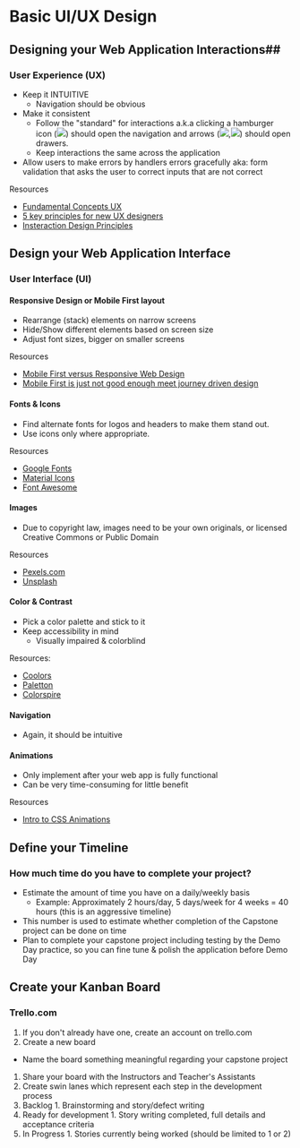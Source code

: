 # Basic UI/UX Design #

## Designing your Web Application Interactions##

### User Experience (UX) ###

- Keep it INTUITIVE
  - Navigation should be obvious
- Make it  consistent
  - Follow the "standard" for interactions a.k.a clicking a hamburger icon (![](img/bars-solid.svg)) should open the navigation and arrows (![](img/chevron-left-solid.svg),![](img/chevron-right-solid.svg)) should open drawers.
  - Keep interactions the same across the application
- Allow users to make errors by handlers errors gracefully aka: form validation that asks the user to correct inputs that are not correct

Resources
  - [Fundamental Concepts UX](https://usabilla.com/blog/fundamental-concepts-ux/)
  - [5 key principles for new UX designers](https://careerfoundry.com/en/blog/ux-design/5-key-principles-for-new-ux-designers/)
  - [Insteraction Design Principles](https://www.mockplus.com/blog/post/interaction-design-principles)
  

## Design your Web Application Interface ##

### User Interface (UI) ###

#### Responsive Design or Mobile First layout ####
- Rearrange (stack) elements on narrow screens
- Hide/Show different elements based on screen size
- Adjust font sizes, bigger on smaller screens

Resources
- [Mobile First versus Responsive Web Design](https://darwindigital.com/mobile-first-versus-responsive-web-design/)
- [Mobile First is just not good enough meet journey driven design](https://www.smashingmagazine.com/2017/02/mobile-first-is-just-not-good-enough-meet-journey-driven-design/)

#### Fonts & Icons ####
- Find alternate fonts for logos and headers to make them stand out.
- Use icons only where appropriate.

Resources
- [Google Fonts](https://fonts.google.com/)
- [Material Icons](https://material.io/tools/icons)
- [Font Awesome](https://fontawesome.com/)

#### Images ####
- Due to copyright law, images need to be your own originals, or licensed Creative Commons or Public Domain

Resources
- [Pexels.com](https://www.pexels.com/)
- [Unsplash](https://unsplash.com/creative-commons-images)

#### Color & Contrast ####
- Pick a color palette and stick to it
- Keep accessibility in mind
  - Visually impaired & colorblind
  
Resources:
- [Coolors](https://coolors.co)
- [Paletton](http://paletton.com)
- [Colorspire](https://www.colorspire.com)

#### Navigation ####
- Again, it should be intuitive

#### Animations ####
- Only implement after your web app is fully functional
- Can be very time-consuming for little benefit

Resources
- [Intro to CSS Animations](https://css-tricks.com/video-screencasts/97-intro-to-css-animations/)


## Define your Timeline

### How much time do you have to complete your project? ###

- Estimate the amount of time you have on a daily/weekly basis
  - Example: Approximately 2 hours/day, 5 days/week for 4 weeks = 40 hours (this is an aggressive timeline)
- This number is used to estimate whether completion of the Capstone project can be done on time
- Plan to complete your capstone project including testing by the Demo Day practice, so you can fine tune & polish the application before Demo Day


## Create your Kanban Board

### Trello.com ###

1. If you don't already have one, create an account on trello.com
1. Create a new board
  - Name the board something meaningful regarding your capstone project
1. Share your board with the Instructors and Teacher's Assistants
1. Create swin lanes which represent each step in the development process
  1. Backlog
    1. Brainstorming and story/defect writing
  1. Ready for development
    1. Story writing completed, full details and acceptance criteria
  1. In Progress
    1. Stories currently being worked (should be limited to 1 or 2)
